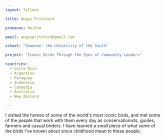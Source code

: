 ```yaml
---
layout: fellows

title: Angus Pritchard

pronouns: He/Him

email: anguspritchard@gmail.com

school: "Sewanee: the University of the South"

project: "Iconic Birds Through the Eyes of Community Leaders"

countries:
  - Costa Rica
  - Argentina
  - Paraguay
  - Indonesia
  - Cambodia
  - Australia
  - New Zealand

---
```


I visited the homes of some of the world's most iconic birds, and met some of the people that work with them every day as conservationists, guides, farmers and casual birders. I have learned a small piece of what some of the birds I've known about since childhood mean to these people.
